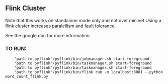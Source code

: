 ## Flink Cluster
Note that this works on standalone mode only and not over mininet
Using a flink cluster increases paralellism and fault tolerance.

See the google doc for more information. 

### TO RUN: 
```
    "path to pyflink"/pyflink/bin/jobmanager.sh start-foreground
    "path to pyflink"/pyflink/bin/taskmanager.sh start-foreground 
    "path to pyflink"/pyflink/bin/taskmanager.sh start-foreground 
    "path to pyflink"/pyflink/bin/flink run -m localhost:8081 --python word_count_flink.py 
```


